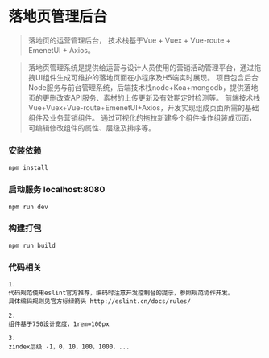 # 落地页管理后台

> 落地页的运营管理后台， 技术栈基于Vue + Vuex + Vue-route + EmenetUI + Axios。

> 落地页管理系统是提供给运营与设计人员使用的营销活动管理平台，通过拖拽UI组件生成可维护的落地页面在小程序及H5端实时展现。
> 项目包含后台Node服务与前台管理系统，后端技术栈node+Koa+mongodb，提供落地页的更删改查API服务、素材的上传更新及有效期定时检测等。 
> 前端技术栈Vue+Vuex+Vue-route+EmenetUI+Axios，开发实现组成页面所需的基础组件及业务营销组件。 通过可视化的拖拉新建多个组件操作组装成页面，可编辑修改组件的属性、层级及排序等。


### 安装依赖
```
npm install
```

### 启动服务 localhost:8080
```
npm run dev
```

### 构建打包
```
npm run build
```

### 代码相关
```
1. 
代码规范使用eslint官方推荐，编码时注意开发控制台的提示，参照规范协作开发。
具体编码规则见官方标绿箭头 http://eslint.cn/docs/rules/

2.
组件基于750设计宽度，1rem=100px

3.
zindex层级 -1，0，10，100，1000，...

```